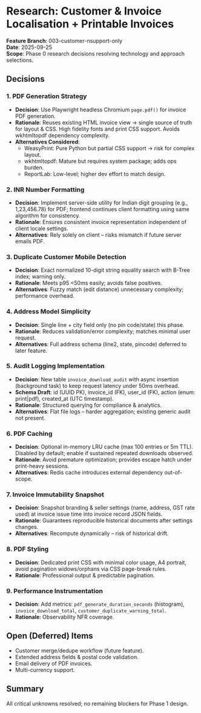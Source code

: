 # Research: Customer & Invoice Localisation + Printable Invoices

**Feature Branch**: 003-customer-nsupport-only  
**Date**: 2025-09-25  
**Scope**: Phase 0 research decisions resolving technology and approach selections.

## Decisions

### 1. PDF Generation Strategy

- **Decision**: Use Playwright headless Chromium `page.pdf()` for invoice PDF generation.
- **Rationale**: Reuses existing HTML invoice view → single source of truth for layout & CSS. High fidelity fonts and print CSS support. Avoids wkhtmltopdf dependency complexity.
- **Alternatives Considered**:
  - WeasyPrint: Pure Python but partial CSS support → risk for complex layout.
  - wkhtmltopdf: Mature but requires system package; adds ops burden.
  - ReportLab: Low-level; higher dev effort to match design.

### 2. INR Number Formatting

- **Decision**: Implement server-side utility for Indian digit grouping (e.g., 1,23,456.78) for PDF; frontend continues client formatting using same algorithm for consistency.
- **Rationale**: Ensures consistent invoice representation independent of client locale settings.
- **Alternatives**: Rely solely on client – risks mismatch if future server emails PDF.

### 3. Duplicate Customer Mobile Detection

- **Decision**: Exact normalized 10-digit string equality search with B-Tree index; warning only.
- **Rationale**: Meets p95 <50ms easily; avoids false positives.
- **Alternatives**: Fuzzy match (edit distance) unnecessary complexity; performance overhead.

### 4. Address Model Simplicity

- **Decision**: Single line + city field only (no pin code/state) this phase.
- **Rationale**: Reduces validation/error complexity; matches minimal user request.
- **Alternatives**: Full address schema (line2, state, pincode) deferred to later feature.

### 5. Audit Logging Implementation

- **Decision**: New table `invoice_download_audit` with async insertion (background task) to keep request latency under 50ms overhead.
- **Schema Draft**: id (UUID PK), invoice_id (FK), user_id (FK), action (enum: print|pdf), created_at (UTC timestamp).
- **Rationale**: Structured querying for compliance & analytics.
- **Alternatives**: Flat file logs – harder aggregation; existing generic audit not present.

### 6. PDF Caching

- **Decision**: Optional in-memory LRU cache (max 100 entries or 5m TTL). Disabled by default; enable if sustained repeated downloads observed.
- **Rationale**: Avoid premature optimization; provides escape hatch under print-heavy sessions.
- **Alternatives**: Redis cache introduces external dependency out-of-scope.

### 7. Invoice Immutability Snapshot

- **Decision**: Snapshot branding & seller settings (name, address, GST rate used) at invoice issue time into invoice record JSON fields.
- **Rationale**: Guarantees reproducible historical documents after settings changes.
- **Alternatives**: Recompute dynamically – risk of historical drift.

### 8. PDF Styling

- **Decision**: Dedicated print CSS with minimal color usage, A4 portrait, avoid pagination widows/orphans via CSS page-break rules.
- **Rationale**: Professional output & predictable pagination.

### 9. Performance Instrumentation

- **Decision**: Add metrics: `pdf_generate_duration_seconds` (histogram), `invoice_download_total`, `customer_duplicate_warning_total`.
- **Rationale**: Observability NFR coverage.

## Open (Deferred) Items

- Customer merge/dedupe workflow (future feature).
- Extended address fields & postal code validation.
- Email delivery of PDF invoices.
- Multi-currency support.

## Summary

All critical unknowns resolved; no remaining blockers for Phase 1 design.
